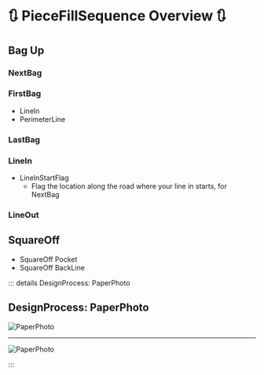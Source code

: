 # 🔃 PieceFillSequence Overview 🔃

## Bag Up

### NextBag

### FirstBag

- LineIn
- PerimeterLine



### LastBag

### LineIn

- LineInStartFlag
    - Flag the location along the road where your line in starts, for NextBag

### LineOut


## SquareOff 

- SquareOff Pocket
- SquareOff BackLine



::: details DesignProcess: PaperPhoto

## DesignProcess: PaperPhoto

![PaperPhoto](/Paper_BetaQuote.jpg)

---

![PaperPhoto](/Paper_BetaQuote2.jpg)

:::
